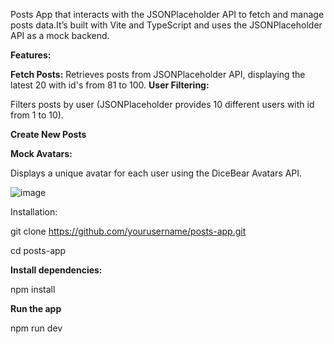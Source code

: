Posts App that interacts with the JSONPlaceholder API to fetch and manage posts data.It’s built with Vite and TypeScript and uses the JSONPlaceholder API as a mock backend.

**Features:**

**Fetch Posts:** Retrieves posts from JSONPlaceholder API, displaying the latest 20 with id's from 81 to 100.
**User Filtering:**

 Filters posts by user (JSONPlaceholder provides 10 different users with id from 1 to 10).

**Create New Posts**

**Mock Avatars:**

 Displays a unique avatar for each user using the DiceBear Avatars API.


![image](https://github.com/user-attachments/assets/9f17cbd6-2d62-40b1-95e9-53b6fcc5f553)


Installation:

git clone https://github.com/yourusername/posts-app.git

cd posts-app

**Install dependencies:**

npm install

**Run the app**

npm run dev




